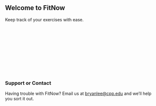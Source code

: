 ## Welcome to FitNow

Keep track of your exercises with ease.

```












```

### Support or Contact

Having trouble with FitNow? Email us at bryanlee@cpp.edu and we’ll help you sort it out.
